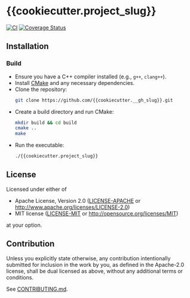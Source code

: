 # {{cookiecutter.project_slug}}

[![CI](https://github.com/{{cookiecutter.__gh_slug}}/workflows/CI/badge.svg)](https://github.com/{{cookiecutter.__gh_slug}}/actions)
[![Coverage Status](https://coveralls.io/repos/github/{{cookiecutter.__gh_slug}}/badge.svg?branch=main)](https://coveralls.io/github/{{cookiecutter.__gh_slug}}?branch=main)

## Installation

### Build

- Ensure you have a C++ compiler installed (e.g., `g++`, `clang++`).
- Install [CMake](https://cmake.org/install/) and any necessary dependencies.
- Clone the repository:
    ```sh
    git clone https://github.com/{{cookiecutter.__gh_slug}}.git
    ```
- Create a build directory and run CMake:
    ```sh
    mkdir build && cd build
    cmake ..
    make
    ```
- Run the executable:
    ```sh
    ./{{cookiecutter.project_slug}}
    ```

## License

Licensed under either of

- Apache License, Version 2.0
  ([LICENSE-APACHE](LICENSE-APACHE) or http://www.apache.org/licenses/LICENSE-2.0)
- MIT license
  ([LICENSE-MIT](LICENSE-MIT) or http://opensource.org/licenses/MIT)

at your option.

## Contribution

Unless you explicitly state otherwise, any contribution intentionally submitted
for inclusion in the work by you, as defined in the Apache-2.0 license, shall be
dual licensed as above, without any additional terms or conditions.

See [CONTRIBUTING.md](CONTRIBUTING.md).
